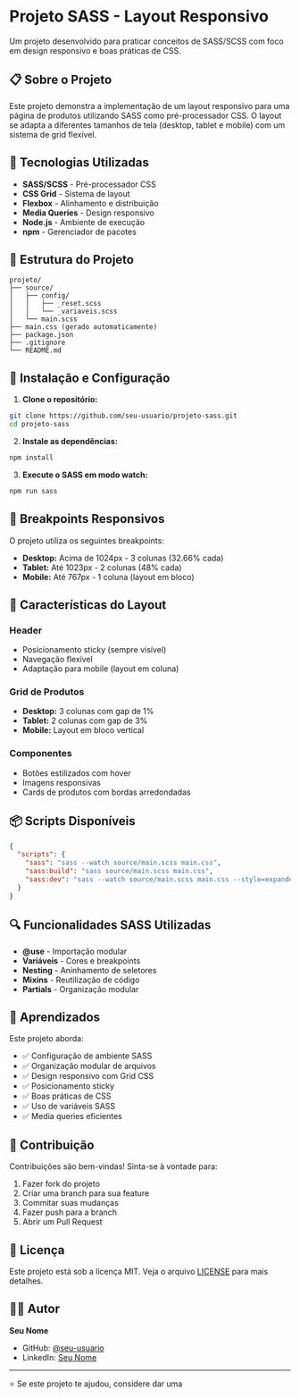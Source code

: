 # Projeto SASS - Layout Responsivo

Um projeto desenvolvido para praticar conceitos de SASS/SCSS com foco em design responsivo e boas práticas de CSS.

## 📋 Sobre o Projeto

Este projeto demonstra a implementação de um layout responsivo para uma página de produtos utilizando SASS como pré-processador CSS. O layout se adapta a diferentes tamanhos de tela (desktop, tablet e mobile) com um sistema de grid flexível.

## 🚀 Tecnologias Utilizadas

- **SASS/SCSS** - Pré-processador CSS
- **CSS Grid** - Sistema de layout
- **Flexbox** - Alinhamento e distribuição
- **Media Queries** - Design responsivo
- **Node.js** - Ambiente de execução
- **npm** - Gerenciador de pacotes

## 📁 Estrutura do Projeto

```
projeto/
├── source/
│   ├── config/
│   │   ├── _reset.scss
│   │   └── _variaveis.scss
│   └── main.scss
├── main.css (gerado automaticamente)
├── package.json
├── .gitignore
└── README.md
```

## 🔧 Instalação e Configuração

1. **Clone o repositório:**
```bash
git clone https://github.com/seu-usuario/projeto-sass.git
cd projeto-sass
```

2. **Instale as dependências:**
```bash
npm install
```

3. **Execute o SASS em modo watch:**
```bash
npm run sass
```

## 📱 Breakpoints Responsivos

O projeto utiliza os seguintes breakpoints:

- **Desktop:** Acima de 1024px - 3 colunas (32.66% cada)
- **Tablet:** Até 1023px - 2 colunas (48% cada)
- **Mobile:** Até 767px - 1 coluna (layout em bloco)

## 🎨 Características do Layout

### Header
- Posicionamento sticky (sempre visível)
- Navegação flexível
- Adaptação para mobile (layout em coluna)

### Grid de Produtos
- **Desktop:** 3 colunas com gap de 1%
- **Tablet:** 2 colunas com gap de 3%
- **Mobile:** Layout em bloco vertical

### Componentes
- Botões estilizados com hover
- Imagens responsivas
- Cards de produtos com bordas arredondadas

## 📦 Scripts Disponíveis

```json
{
  "scripts": {
    "sass": "sass --watch source/main.scss main.css",
    "sass:build": "sass source/main.scss main.css",
    "sass:dev": "sass --watch source/main.scss main.css --style=expanded"
  }
}
```

## 🔍 Funcionalidades SASS Utilizadas

- **@use** - Importação modular
- **Variáveis** - Cores e breakpoints
- **Nesting** - Aninhamento de seletores
- **Mixins** - Reutilização de código
- **Partials** - Organização modular

## 🎯 Aprendizados

Este projeto aborda:

- ✅ Configuração de ambiente SASS
- ✅ Organização modular de arquivos
- ✅ Design responsivo com Grid CSS
- ✅ Posicionamento sticky
- ✅ Boas práticas de CSS
- ✅ Uso de variáveis SASS
- ✅ Media queries eficientes

## 🤝 Contribuição

Contribuições são bem-vindas! Sinta-se à vontade para:

1. Fazer fork do projeto
2. Criar uma branch para sua feature
3. Commitar suas mudanças
4. Fazer push para a branch
5. Abrir um Pull Request

## 📝 Licença

Este projeto está sob a licença MIT. Veja o arquivo [LICENSE](LICENSE) para mais detalhes.

## 👨‍💻 Autor

**Seu Nome**
- GitHub: [@seu-usuario](https://github.com/seu-usuario)
- LinkedIn: [Seu Nome](https://linkedin.com/in/seu-perfil)

---

⭐ Se este projeto te ajudou, considere dar uma
